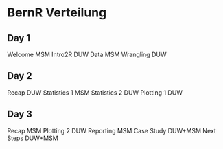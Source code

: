 # BernR Verteilung

## Day 1

Welcome MSM
Intro2R DUW
Data MSM
Wrangling DUW

## Day 2
Recap DUW
Statistics 1 MSM
Statistics 2 DUW
Plotting 1 DUW

## Day 3
Recap MSM
Plotting 2 DUW
Reporting MSM
Case Study DUW+MSM
Next Steps DUW+MSM